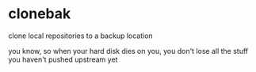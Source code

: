 # clonebak
clone local repositories to a backup location

you know, so when your hard disk dies on you, you don't lose all the stuff you haven't pushed upstream yet
